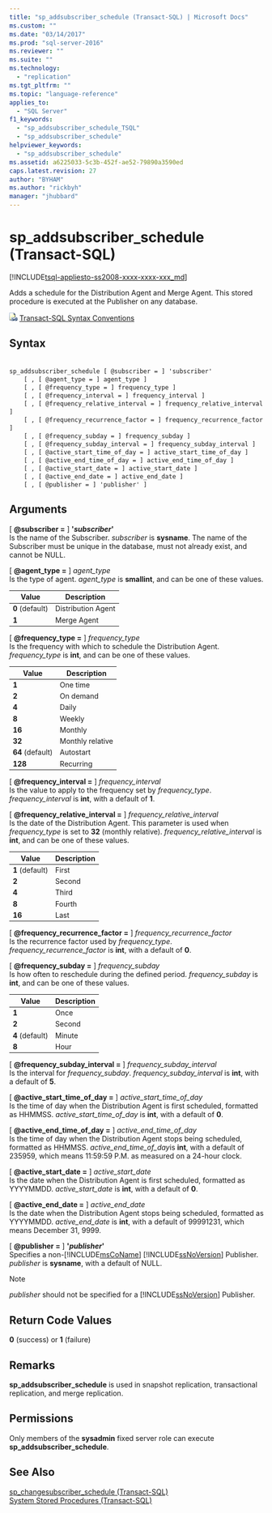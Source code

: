 ```yaml
---
title: "sp_addsubscriber_schedule (Transact-SQL) | Microsoft Docs"
ms.custom: ""
ms.date: "03/14/2017"
ms.prod: "sql-server-2016"
ms.reviewer: ""
ms.suite: ""
ms.technology: 
  - "replication"
ms.tgt_pltfrm: ""
ms.topic: "language-reference"
applies_to: 
  - "SQL Server"
f1_keywords: 
  - "sp_addsubscriber_schedule_TSQL"
  - "sp_addsubscriber_schedule"
helpviewer_keywords: 
  - "sp_addsubscriber_schedule"
ms.assetid: a6225033-5c3b-452f-ae52-79890a3590ed
caps.latest.revision: 27
author: "BYHAM"
ms.author: "rickbyh"
manager: "jhubbard"
---
```

# sp_addsubscriber_schedule (Transact-SQL)
[!INCLUDE[tsql-appliesto-ss2008-xxxx-xxxx-xxx_md](../../includes/tsql-appliesto-ss2008-xxxx-xxxx-xxx-md.md)]

  Adds a schedule for the Distribution Agent and Merge Agent. This stored procedure is executed at the Publisher on any database.  
  
 ![Topic link icon](../../database-engine/configure-windows/media/topic-link.gif "Topic link icon") [Transact-SQL Syntax Conventions](../../t-sql/language-elements/transact-sql-syntax-conventions-transact-sql.md)  
  
## Syntax  
  
```  
  
sp_addsubscriber_schedule [ @subscriber = ] 'subscriber'  
    [ , [ @agent_type = ] agent_type ]  
    [ , [ @frequency_type = ] frequency_type ]  
    [ , [ @frequency_interval = ] frequency_interval ]  
    [ , [ @frequency_relative_interval = ] frequency_relative_interval ]  
    [ , [ @frequency_recurrence_factor = ] frequency_recurrence_factor ]  
    [ , [ @frequency_subday = ] frequency_subday ]  
    [ , [ @frequency_subday_interval = ] frequency_subday_interval ]  
    [ , [ @active_start_time_of_day = ] active_start_time_of_day ]  
    [ , [ @active_end_time_of_day = ] active_end_time_of_day ]  
    [ , [ @active_start_date = ] active_start_date ]  
    [ , [ @active_end_date = ] active_end_date ]  
    [ , [ @publisher = ] 'publisher' ]  
```  
  
## Arguments  
 [ **@subscriber =** ] **'***subscriber***'**  
 Is the name of the Subscriber. *subscriber* is **sysname**. The name of the Subscriber must be unique in the database, must not already exist, and cannot be NULL.  
  
 [ **@agent_type =** ] *agent_type*  
 Is the type of agent. *agent_type* is **smallint**, and can be one of these values.  
  
|Value|Description|  
|-----------|-----------------|  
|**0** (default)|Distribution Agent|  
|**1**|Merge Agent|  
  
 [ **@frequency_type =** ] *frequency_type*  
 Is the frequency with which to schedule the Distribution Agent. *frequency_type* is **int**, and can be one of these values.  
  
|Value|Description|  
|-----------|-----------------|  
|**1**|One time|  
|**2**|On demand|  
|**4**|Daily|  
|**8**|Weekly|  
|**16**|Monthly|  
|**32**|Monthly relative|  
|**64** (default)|Autostart|  
|**128**|Recurring|  
  
 [ **@frequency_interval =** ] *frequency_interval*  
 Is the value to apply to the frequency set by *frequency_type*. *frequency_interval* is **int**, with a default of **1**.  
  
 [ **@frequency_relative_interval =** ] *frequency_relative_interval*  
 Is the date of the Distribution Agent. This parameter is used when *frequency_type* is set to **32** (monthly relative). *frequency_relative_interval* is **int**, and can be one of these values.  
  
|Value|Description|  
|-----------|-----------------|  
|**1** (default)|First|  
|**2**|Second|  
|**4**|Third|  
|**8**|Fourth|  
|**16**|Last|  
  
 [ **@frequency_recurrence_factor =** ] *frequency_recurrence_factor*  
 Is the recurrence factor used by *frequency_type*. *frequency_recurrence_factor* is **int**, with a default of **0**.  
  
 [ **@frequency_subday =** ] *frequency_subday*  
 Is how often to reschedule during the defined period. *frequency_subday* is **int**, and can be one of these values.  
  
|Value|Description|  
|-----------|-----------------|  
|**1**|Once|  
|**2**|Second|  
|**4** (default)|Minute|  
|**8**|Hour|  
  
 [ **@frequency_subday_interval =** ] *frequency_subday_interval*  
 Is the interval for *frequency_subday*. *frequency_subday_interval* is **int**, with a default of **5**.  
  
 [ **@active_start_time_of_day =** ] *active_start_time_of_day*  
 Is the time of day when the Distribution Agent is first scheduled, formatted as HHMMSS. *active_start_time_of_day* is **int**, with a default of **0**.  
  
 [ **@active_end_time_of_day =** ] *active_end_time_of_day*  
 Is the time of day when the Distribution Agent stops being scheduled, formatted as HHMMSS. *active_end_time_of_day*is **int**, with a default of 235959, which means 11:59:59 P.M. as measured on a 24-hour clock.  
  
 [ **@active_start_date =** ] *active_start_date*  
 Is the date when the Distribution Agent is first scheduled, formatted as YYYYMMDD. *active_start_date* is **int**, with a default of **0**.  
  
 [ **@active_end_date =** ] *active_end_date*  
 Is the date when the Distribution Agent stops being scheduled, formatted as YYYYMMDD. *active_end_date* is **int**, with a default of 99991231, which means December 31, 9999.  
  
 [ **@publisher =** ] **'***publisher***'**  
 Specifies a non-[!INCLUDE[msCoName](../../includes/msconame-md.md)] [!INCLUDE[ssNoVersion](../../includes/ssnoversion-md.md)] Publisher. *publisher* is **sysname**, with a default of NULL.  
  
> [!NOTE]  
>  *publisher* should not be specified for a [!INCLUDE[ssNoVersion](../../includes/ssnoversion-md.md)] Publisher.  
  
## Return Code Values  
 **0** (success) or **1** (failure)  
  
## Remarks  
 **sp_addsubscriber_schedule** is used in snapshot replication, transactional replication, and merge replication.  
  
## Permissions  
 Only members of the **sysadmin** fixed server role can execute **sp_addsubscriber_schedule**.  
  
## See Also  
 [sp_changesubscriber_schedule &#40;Transact-SQL&#41;](../../relational-databases/system-stored-procedures/sp-changesubscriber-schedule-transact-sql.md)   
 [System Stored Procedures &#40;Transact-SQL&#41;](../../relational-databases/system-stored-procedures/system-stored-procedures-transact-sql.md)  
  
  